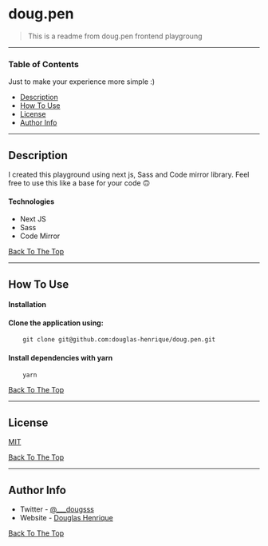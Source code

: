 # doug.pen

> This is a readme from doug.pen frontend playgroung
---

### Table of Contents
Just to make your experience more simple :) 

- [Description](#description)
- [How To Use](#how-to-use)
- [License](#license)
- [Author Info](#author-info)

---

## Description

I created this playground using next js, Sass and Code mirror library. Feel free to use this like a base for your code 🙃

#### Technologies

- Next JS
- Sass
- Code Mirror


[Back To The Top](#read-me-template)

---

## How To Use

#### Installation



#### Clone the application using:

```html
    git clone git@github.com:douglas-henrique/doug.pen.git
```

#### Install dependencies with yarn 

```html
    yarn
```

[Back To The Top](#read-me-template)

---

## License
[MIT](https://choosealicense.com/licenses/mit/)

[Back To The Top](#read-me-template)

---

## Author Info

- Twitter - [@___dougsss](https://twitter.com/___dougsss)
- Website - [Douglas Henrique](http://dougdev.com.br/)

[Back To The Top](#read-me-template)